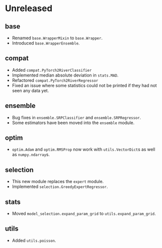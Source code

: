 # Unreleased

## base

- Renamed `base.WrapperMixin` to `base.Wrapper`.
- Introduced `base.WrapperEnsemble`.

## compat

- Added `compat.PyTorch2RiverClassifier`
- Implemented median absolute deviation in `stats.MAD`.
- Refactored `compat.PyTorch2RiverRegressor`
- Fixed an issue where some statistics could not be printed if they had not seen any data yet.

## ensemble

- Bug fixes in `ensemble.SRPClassifier` and `ensemble.SRPRegressor`.
- Some estimators have been moved into the `ensemble` module.

## optim

- `optim.Adam` and `optim.RMSProp` now work with `utils.VectorDict`s as well as `numpy.ndarray`s.

## selection

- This new module replaces the `expert` module.
- Implemented `selection.GreedyExpertRegressor`.

## stats

- Moved `model_selection.expand_param_grid` to `utils.expand_param_grid`.

## utils

- Added `utils.poisson`.
